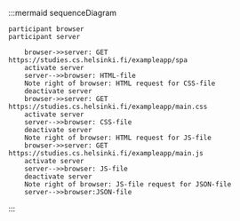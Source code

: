 :::mermaid
sequenceDiagram

    participant browser
    participant server
    
        browser->>server: GET https://studies.cs.helsinki.fi/exampleapp/spa
        activate server
        server-->>browser: HTML-file
        Note right of browser: HTML request for CSS-file
        deactivate server
        browser->>server: GET https://studies.cs.helsinki.fi/exampleapp/main.css
        activate server
        server-->>browser: CSS-file
        deactivate server
        Note right of browser: HTML request for JS-file
        browser->>server: GET https://studies.cs.helsinki.fi/exampleapp/main.js
        activate server
        server-->>browser: JS-file
        deactivate server
        Note right of browser: JS-file request for JSON-file
        server-->>browser:JSON-file        
:::